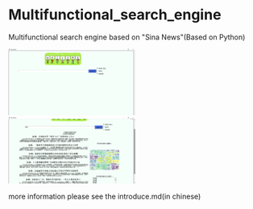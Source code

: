 # Multifunctional_search_engine
Multifunctional search engine based on "Sina News"(Based on Python)

<img src="https://github.com/dreamguo/Multifunctional_search_engine/blob/main/image/Picture1.png" width="50%" height="50%" />

<img src="https://github.com/dreamguo/Multifunctional_search_engine/blob/main/image/Picture3.png" width="50%" height="50%" />

more information please see the introduce.md(in chinese)

